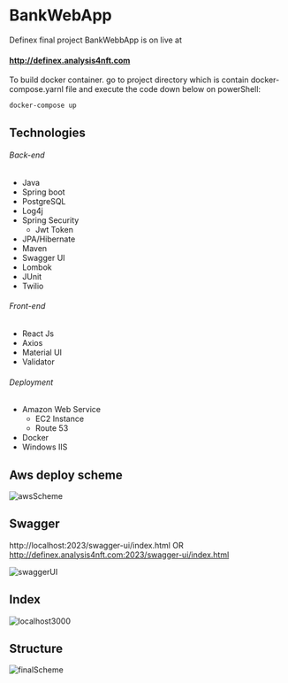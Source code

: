 # BankWebApp
Definex final project BankWebbApp is on live at 
#### http://definex.analysis4nft.com 

To build docker container. go to project directory which is contain docker-compose.yarnl file
and execute the code down below on powerShell:
```console
docker-compose up
```

## Technologies
###### Back-end
- Java
- Spring boot
- PostgreSQL
- Log4j
- Spring Security
  - Jwt Token
- JPA/Hibernate
- Maven
- Swagger UI
- Lombok
- JUnit
- Twilio

###### Front-end
- React Js
- Axios
- Material UI
- Validator

###### Deployment
- Amazon Web Service
   - EC2 Instance
   - Route 53
- Docker
- Windows IIS


## Aws deploy scheme 

![awsScheme](https://user-images.githubusercontent.com/65484711/221343400-029d9960-4558-40b5-b667-4f438578ccc7.PNG)


## Swagger 
http://localhost:2023/swagger-ui/index.html    OR   http://definex.analysis4nft.com:2023/swagger-ui/index.html

![swaggerUI](https://user-images.githubusercontent.com/65484711/221343562-61d02136-b177-437d-b907-78530de5332a.PNG)
            

## Index
![localhost3000](https://user-images.githubusercontent.com/65484711/221343596-608bce52-8d62-4cb1-a874-d8715328b8bf.png)

## Structure
![finalScheme](https://user-images.githubusercontent.com/65484711/221385358-3b9bd7e4-be65-4d6b-8c40-fd4fd8a164b6.PNG)

